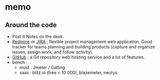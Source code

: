 # memo

## Around the code

* Post It Notes on the desk.
* [Redmine](http://www.redmine.org/) or [JIRA](https://fr.atlassian.com/wac/software/jira) ; flexible project management web application. Good tracker for teams planning and building products (capture and organize issues, assign work, and follow activity).
* [GitHub](https://github.com/) ; a Git repository web hosting service and a lot of features.
* bench : 
  * must : Jmeter / Gatling
  * saas : blitz.io (free < 10 000), blazemeter, neotys
